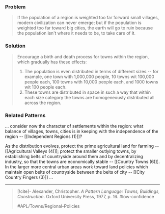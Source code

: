 ### Problem
>If the population of a region is weighted too far forward small villages, modern civilization can never emerge; but if the population is weighted too far toward big cities, the earth will go to ruin because the population isn't where it needs to be, to take care of it.

### Solution
>Encourage a birth and death process for towns within the region, which gradually has these effects:
>1. The population is even distributed in terms of different sizes -- for example, one town with 1,000,000 people, 10 towns wit 100,000 people each, 100 towns with 10,000 people each, and 1000 towns wit 100 people each.
>2. These towns are distributed in space in such a way that within each size category the towns are homogeneously distributed all across the region.

### Related Patterns
... consider now the character of settlements within the region: what balance of villages, towns, cities is in keeping with the independence of the region -- [[Independent Regions (1)]]?

As the distribution evolves, protect the prime agricultural land for farming --[[Agricultural Valleys (4)]]; protect the smaller outlying towns, by establishing belts of countryside around them and by decentralizing industry, so that the towns are economically stable -- [[Country Towns (6)]]. In the larger more central urban areas work toward land policies which maintain open belts of countryside between the belts of city -- [[City Country Fingers (3)]] ...

---

> [!cite]- Alexander, Christopher. _A Pattern Language: Towns, Buildings, Construction_. Oxford University Press, 1977, p. 16.
> #low-confidence 
> 
> #APL/Towns/Regional-Policies